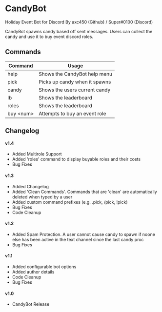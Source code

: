 # CandyBot

Holiday Event Bot for Discord
By axc450 (Github) / Super#0100 (Discord)

CandyBot spawns candy based off sent messages.
Users can collect the candy and use it to buy event discord roles.

## Commands

| Command  | Usage                          |
|----------|--------------------------------|
| help     | Shows the CandyBot help menu   |
| pick     | Picks up candy when it spawns  |
| candy    | Shows the users current candy  |
| lb       | Shows the leaderboard          |
| roles    | Shows the leaderboard          |
| buy \<num\>| Attempts to buy an event role  |

## Changelog

#### v1.4

- Added Multirole Support
- Added 'roles' command to display buyable roles and their costs
- Bug Fixes

#### v1.3

- Added Changelog
- Added 'Clean Commands'. Commands that are 'clean' are automatically deleted when typed by a user
- Added custom command prefixes (e.g. .pick, /pick, !pick)
- Bug Fixes
- Code Cleanup

#### v1.2

- Added Spam Protection. A user cannot cause candy to spawn if noone else has been active in the text channel since the last candy proc
- Bug Fixes

#### v1.1

- Added configurable bot options
- Added author details
- Code Cleanup
- Bug Fixes

#### v1.0

- CandyBot Release